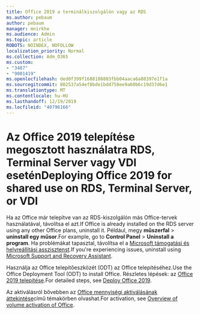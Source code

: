 ```yaml
---
title: Office 2019 a terminálkiszolgálón vagy az RDS
ms.author: pebaum
author: pebaum
manager: mnirkhe
ms.audience: Admin
ms.topic: article
ROBOTS: NOINDEX, NOFOLLOW
localization_priority: Normal
ms.collection: Adm_O365
ms.custom:
- "3487"
- "9001419"
ms.openlocfilehash: ded0f399f1688108803fbb04aaca6a88397e1f1a
ms.sourcegitcommit: 802537a54ef8bde1bdd758ee9a60b6c19d37d6e1
ms.translationtype: MT
ms.contentlocale: hu-HU
ms.lasthandoff: 12/19/2019
ms.locfileid: "40796166"
---
```

# <a name="deploying-office-2019-for-shared-use-on-rds-terminal-server-or-vdi"></a><span data-ttu-id="752e2-102">Az Office 2019 telepítése megosztott használatra RDS, Terminal Server vagy VDI esetén</span><span class="sxs-lookup"><span data-stu-id="752e2-102">Deploying Office 2019 for shared use on RDS, Terminal Server, or VDI</span></span>

<span data-ttu-id="752e2-103">Ha az Office már telepítve van az RDS-kiszolgálón más Office-tervek használatával, távolítsa el azt.</span><span class="sxs-lookup"><span data-stu-id="752e2-103">If Office is already installed on the RDS server using any other Office plans, uninstall it.</span></span> <span data-ttu-id="752e2-104">Például, megy **műszerfal** > **uninstall egy műsor**.</span><span class="sxs-lookup"><span data-stu-id="752e2-104">For example, go to **Control Panel** > **Uninstall a program**.</span></span> <span data-ttu-id="752e2-105">Ha problémákat tapasztal, távolítsa el a [Microsoft támogatási és helyreállítási asszisztenst](https://aka.ms/SARA-OfficeUninstall-Alchemy).</span><span class="sxs-lookup"><span data-stu-id="752e2-105">If you're experiencing issues, uninstall using [Microsoft Support and Recovery Assistant](https://aka.ms/SARA-OfficeUninstall-Alchemy).</span></span> 

<span data-ttu-id="752e2-106">Használja az Office telepítőeszközét (ODT) az Office telepítéséhez.</span><span class="sxs-lookup"><span data-stu-id="752e2-106">Use the Office Deployment Tool (ODT) to install Office.</span></span> <span data-ttu-id="752e2-107">Részletes lépések: az [Office 2019 telepítése](https://docs.microsoft.com/deployoffice/office2019/deploy).</span><span class="sxs-lookup"><span data-stu-id="752e2-107">For detailed steps, see [Deploy Office 2019](https://docs.microsoft.com/deployoffice/office2019/deploy).</span></span>

<span data-ttu-id="752e2-108">Az aktiválásról bővebben az [Office mennyiségi aktiválásának áttekintése](https://docs.microsoft.com/deployoffice/vlactivation/plan-volume-activation-of-office)című témakörben olvashat.</span><span class="sxs-lookup"><span data-stu-id="752e2-108">For activation, see [Overview of volume activation of Office](https://docs.microsoft.com/deployoffice/vlactivation/plan-volume-activation-of-office).</span></span>